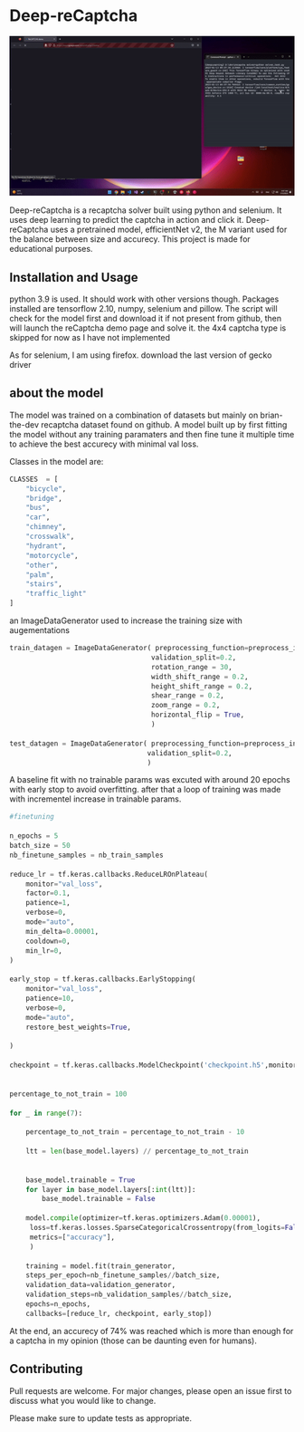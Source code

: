 # Deep-reCaptcha

![recaptcha](https://github.com/ajmandourah/Deep-reCaptcha/blob/main/recaptcha.gif?raw=true)

Deep-reCaptcha is a recaptcha solver built using python and selenium. It uses deep learning to predict the captcha in action and click it. Deep-reCaptcha uses a pretrained model, efficientNet v2, the M variant used for the balance between size and accurecy. This project is made for educational purposes.

## Installation and Usage

python 3.9 is used. It should work with other versions though. Packages installed are tensorflow 2.10, numpy, selenium and pillow.
The script will check for the model first and download it if not present from github, then will launch the reCaptcha demo page and solve it. the 4x4 captcha type is skipped for now as I have not implemented 

As for selenium, I am using firefox. download the last version of gecko driver 


## about the model

The model was trained on a combination of datasets but mainly on brian-the-dev recaptcha dataset found on github. A model built up by first fitting the model without any training paramaters and then fine tune it multiple time to achieve the best accurecy with minimal val loss.

Classes in the model are:
```python
CLASSES  = [
    "bicycle",
    "bridge",
    "bus",
    "car",
    "chimney",
    "crosswalk",
    "hydrant",
    "motorcycle",
    "other",
    "palm",
    "stairs",
    "traffic_light"
]
```

an ImageDataGenerator used to increase the training size with augementations

```python
train_datagen = ImageDataGenerator( preprocessing_function=preprocess_input ,
                                   validation_split=0.2,
                                   rotation_range = 30,
                                   width_shift_range = 0.2,
                                   height_shift_range = 0.2,
                                   shear_range = 0.2,
                                   zoom_range = 0.2,
                                   horizontal_flip = True,
                                   )

test_datagen = ImageDataGenerator( preprocessing_function=preprocess_input,
                                  validation_split=0.2,
                                  )
```

A baseline fit with no trainable params was excuted with around 20 epochs with early stop to avoid overfitting. after that a loop of training was made with incrementel increase in trainable params.

```python
#finetuning

n_epochs = 5
batch_size = 50
nb_finetune_samples = nb_train_samples

reduce_lr = tf.keras.callbacks.ReduceLROnPlateau(
    monitor="val_loss",
    factor=0.1,
    patience=1,
    verbose=0,
    mode="auto",
    min_delta=0.00001,
    cooldown=0,
    min_lr=0,
)

early_stop = tf.keras.callbacks.EarlyStopping(
    monitor="val_loss",
    patience=10,
    verbose=0,
    mode="auto",
    restore_best_weights=True,

)

checkpoint = tf.keras.callbacks.ModelCheckpoint('checkpoint.h5',monitor='val_loss', save_best_only=True)


percentage_to_not_train = 100

for _ in range(7):
    
    percentage_to_not_train = percentage_to_not_train - 10
    
    ltt = len(base_model.layers) // percentage_to_not_train


    base_model.trainable = True
    for layer in base_model.layers[:int(ltt)]:
        base_model.trainable = False

    model.compile(optimizer=tf.keras.optimizers.Adam(0.00001),
     loss=tf.keras.losses.SparseCategoricalCrossentropy(from_logits=False),
     metrics=["accuracy"],
     )
    
    training = model.fit(train_generator,
    steps_per_epoch=nb_finetune_samples//batch_size,
    validation_data=validation_generator,
    validation_steps=nb_validation_samples//batch_size,
    epochs=n_epochs,
    callbacks=[reduce_lr, checkpoint, early_stop])
```

At the end, an accurecy of 74% was reached which is more than enough for a captcha in my opinion (those can be daunting even for humans).


## Contributing

Pull requests are welcome. For major changes, please open an issue first
to discuss what you would like to change.

Please make sure to update tests as appropriate.
